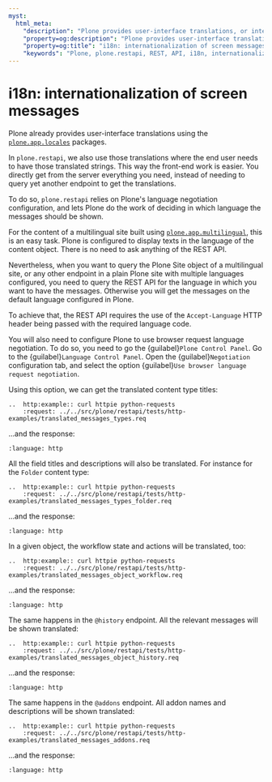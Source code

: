 ```yaml
---
myst:
  html_meta:
    "description": "Plone provides user-interface translations, or internationalization, using the plone.app.locales package."
    "property=og:description": "Plone provides user-interface translations, or internationalization, using the plone.app.locales package."
    "property=og:title": "i18n: internationalization of screen messages"
    "keywords": "Plone, plone.restapi, REST, API, i18n, internationalization, screen, messages"
---
```


# i18n: internationalization of screen messages

Plone already provides user-interface translations using the [`plone.app.locales`](https://pypi.org/project/plone.app.locales/) packages.

In `plone.restapi`, we also use those translations where the end user needs to have those translated strings.
This way the front-end work is easier.
You directly get from the server everything you need, instead of needing to query yet another endpoint to get the translations.

To do so, `plone.restapi` relies on Plone's language negotiation configuration, and lets Plone do the work of deciding in which language the messages should be shown.

For the content of a multilingual site built using [`plone.app.multilingual`](https://pypi.org/project/plone.app.multilingual/), this is an easy task.
Plone is configured to display texts in the language of the content object.
There is no need to ask anything of the REST API.

Nevertheless, when you want to query the Plone Site object of a multilingual site, or any other endpoint in a plain Plone site with multiple languages configured, you need to query the REST API for the language in which you want to have the messages.
Otherwise you will get the messages on the default language configured in Plone.

To achieve that, the REST API requires the use of the `Accept-Language` HTTP header being passed with the required language code.

You will also need to configure Plone to use browser request language negotiation.
To do so, you need to go the {guilabel}`Plone Control Panel`.
Go to the {guilabel}`Language Control Panel`.
Open the {guilabel}`Negotiation` configuration tab, and select the option {guilabel}`Use browser language request negotiation`.

Using this option, we can get the translated content type titles:

```{eval-rst}
..  http:example:: curl httpie python-requests
    :request: ../../src/plone/restapi/tests/http-examples/translated_messages_types.req
```

…and the response:

```{literalinclude} ../../../src/plone/restapi/tests/http-examples/translated_messages_types.resp
:language: http
```

All the field titles and descriptions will also be translated.
For instance for the `Folder` content type:

```{eval-rst}
..  http:example:: curl httpie python-requests
    :request: ../../src/plone/restapi/tests/http-examples/translated_messages_types_folder.req
```

…and the response:

```{literalinclude} ../../../src/plone/restapi/tests/http-examples/translated_messages_types_folder.resp
:language: http
```

In a given object, the workflow state and actions will be translated, too:

```{eval-rst}
..  http:example:: curl httpie python-requests
    :request: ../../src/plone/restapi/tests/http-examples/translated_messages_object_workflow.req
```

…and the response:

```{literalinclude} ../../../src/plone/restapi/tests/http-examples/translated_messages_object_workflow.resp
:language: http
```

The same happens in the `@history` endpoint.
All the relevant messages will be shown translated:

```{eval-rst}
..  http:example:: curl httpie python-requests
    :request: ../../src/plone/restapi/tests/http-examples/translated_messages_object_history.req
```

…and the response:

```{literalinclude} ../../../src/plone/restapi/tests/http-examples/translated_messages_object_history.resp
:language: http
```

The same happens in the `@addons` endpoint.
All addon names and descriptions will be shown translated:

```{eval-rst}
..  http:example:: curl httpie python-requests
    :request: ../../src/plone/restapi/tests/http-examples/translated_messages_addons.req
```

…and the response:

```{literalinclude} ../../../src/plone/restapi/tests/http-examples/translated_messages_addons.resp
:language: http
```
